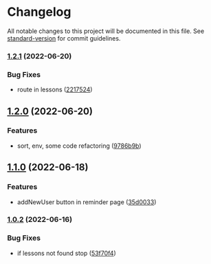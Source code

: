 # Changelog

All notable changes to this project will be documented in this file. See [standard-version](https://github.com/conventional-changelog/standard-version) for commit guidelines.

### [1.2.1](https://github.com/thesiv95/sababot-admin-fe/compare/v1.2.0...v1.2.1) (2022-06-20)


### Bug Fixes

* route in lessons ([2217524](https://github.com/thesiv95/sababot-admin-fe/commit/22175240837460013c06f6dfead12c386cd2791d))

## [1.2.0](https://github.com/thesiv95/sababot-admin-fe/compare/v1.1.0...v1.2.0) (2022-06-20)


### Features

* sort, env, some code refactoring ([9786b9b](https://github.com/thesiv95/sababot-admin-fe/commit/9786b9bdeb4f88d5482c1b64140e56f0c9c27402))

## [1.1.0](https://github.com/thesiv95/sababot-admin-fe/compare/v1.0.2...v1.1.0) (2022-06-18)


### Features

* addNewUser button in reminder page ([35d0033](https://github.com/thesiv95/sababot-admin-fe/commit/35d0033a9997236a21fc2fca2b43422d6fb4364a))

### [1.0.2](https://github.com/thesiv95/sababot-admin-fe/compare/v1.0.1...v1.0.2) (2022-06-16)


### Bug Fixes

* if lessons not found stop ([53f70f4](https://github.com/thesiv95/sababot-admin-fe/commit/53f70f4961ba39eb88500c9934c2b295cd9f3723))
